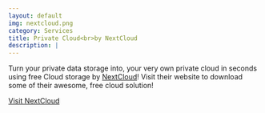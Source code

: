 ```yaml
---
layout: default
img: nextcloud.png
category: Services
title: Private Cloud<br>by NextCloud
description: |
---
```

  Turn your private data storage into,
  your very own private cloud in seconds using free Cloud storage by [NextCloud](https://nextcloud.com/)! Visit
  their website to download some of their awesome, free cloud solution!
  
<a href="http://nextcloud.ramsada.io/" class="btn btn-primary btn-lg"><span class="network-name">Visit NextCloud</span></a>	